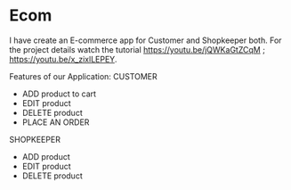 # Ecom
I have create an E-commerce app for Customer and Shopkeeper both.
For the project details watch the tutorial https://youtu.be/jQWKaGtZCqM ; https://youtu.be/x_zixlLEPEY.


Features of our Application:
CUSTOMER
- ADD product to cart
- EDIT product 
- DELETE product
- PLACE AN ORDER


SHOPKEEPER
- ADD product
- EDIT product
- DELETE product

